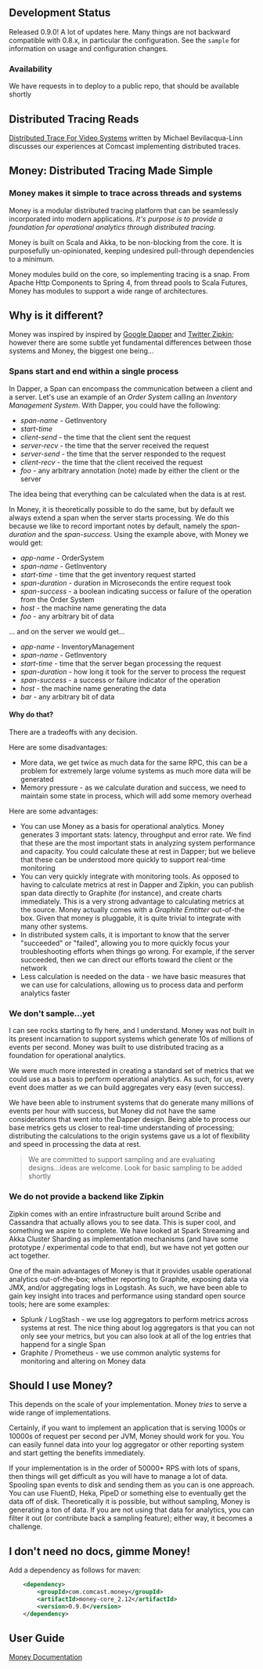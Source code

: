 ## Development Status
Released 0.9.0!  A lot of updates here.  Many things are not backward compatible
with 0.8.x, in particular the configuration.  See the `sample` for information
on usage and configuration changes.

### Availability
We have requests in to deploy to a public repo, that should be available shortly

## Distributed Tracing Reads
[Distributed Trace For Video Systems](http://www.nctatechnicalpapers.com/Paper/2015/2015-distributed-trace-for-video-systems/download)
written by Michael Bevilacqua-Linn discusses our experiences at Comcast implementing distributed traces.

## Money: Distributed Tracing Made Simple
### Money makes it simple to trace across threads and systems
Money is a modular distributed tracing platform that can be seamlessly incorporated into modern applications.  *It's
purpose is to provide a foundation for operational analytics through distributed tracing.*

Money is built on Scala and Akka, to be non-blocking from the core. It is purposefully un-opinionated, keeping undesired pull-through dependencies to a minimum.

Money modules build on the core, so implementing tracing is a snap. From Apache Http Components to Spring 4, from thread pools to Scala Futures, Money has modules to support a wide range of architectures.

## Why is it different?
Money was inspired by inspired by [Google Dapper](http://research.google.com/pubs/pub36356.html)
and [Twitter Zipkin](http://twitter.github.io/zipkin/); however there are some subtle yet fundamental differences
between those systems and Money, the biggest one being...

### Spans start and end within a single process
In Dapper, a Span can encompass the communication between a client and a server.  Let's use an example of an
*Order System* calling an *Inventory Management System*.  With Dapper, you could have the following:

- *span-name* - GetInventory
- *start-time*
- *client-send* - the time that the client sent the request
- *server-recv* - the time that the server received the request
- *server-send* - the time that the server responded to the request
- *client-recv* - the time that the client received the request
- *foo* - any arbitrary annotation (note) made by either the client or the server

The idea being that everything can be calculated when the data is at rest.

In Money, it is theoretically possible to do the same, but by default we always extend a span when the server
starts processing.  We do this because we like to record important notes by default, namely the *span-duration* and
the *span-success*.  Using the example above, with Money we would get:

- *app-name* - OrderSystem
- *span-name* - GetInventory
- *start-time* - time that the get inventory request started
- *span-duration* - duration in Microseconds the entire request took
- *span-success* - a boolean indicating success or failure of the operation from the Order System
- *host* - the machine name generating the data
- *foo* - any arbitrary bit of data

... and on the server we would get...

- *app-name* - InventoryManagement
- *span-name* - GetInventory
- *start-time* - time that the server began processing the request
- *span-duration* - how long it took for the server to process the request
- *span-success* - a success or failure indicator of the operation
- *host* - the machine name generating the data
- *bar* - any arbitrary bit of data

#### Why do that?
There are a tradeoffs with any decision.  

Here are some disadvantages:

- More data, we get twice as much data for the same RPC, this can be a problem for extremely large volume systems as much
more data will be generated
- Memory pressure - as we calculate duration and success, we need to maintain some state in process, which will add some memory overhead

Here are some advantages:

- You can use Money as a basis for operational analytics.  Money generates 3 important stats: latency, throughput and error rate.
We find that these are the most important stats in analyzing system performance and capacity.  You could calculate
these at rest in Dapper; but we believe that these can be understood more quickly to support real-time monitoring
- You can very quickly integrate with monitoring tools.  As opposed to having to calculate metrics at rest in Dapper and Zipkin,
you can publish span data directly to Graphite (for instance), and create charts immediately.  This is a very strong advantage
to calculating metrics at the source.  Money actually comes with a *Graphite Emtitter* out-of-the box.  Given that
money is pluggable, it is quite trivial to integrate with many other systems.
- In distributed system calls, it is important to know that the server "succeeded" or "failed", allowing you to more quickly
focus your troubleshooting efforts when things go wrong.  For example, if the server succeeded, then we can direct our
efforts toward the client or the network
- Less calculation is needed on the data - we have basic measures that we can use for calculations, allowing us
to process data and perform analytics faster

### We don't sample...yet
I can see rocks starting to fly here, and I understand.  Money was not built in its present incarnation to support
systems which generate 10s of millions of events per second.  Money was built to use distributed tracing as a foundation
for operational analytics.  

We were much more interested in creating a standard set of metrics that we could use as a basis to perform operational analytics.
As such, for us, every event does matter as we can build aggregates very easy (even success).

We have been able to instrument systems that do generate many millions of events per hour with success, but Money did
not have the same considerations that went into the Dapper design.  Being able to process our base metrics gets us
closer to real-time understanding of processing; distributing the calculations to the origin systems gave us a lot of
flexibility and speed in processing the data at rest.

> We are committed to support sampling and are evaluating designs...ideas are welcome.  Look for basic sampling to be added shortly

### We do not provide a backend like Zipkin
Zipkin comes with an entire infrastructure built around Scribe and Cassandra that actually allows you to see data.  This
is super cool, and something we aspire to complete.  We have looked at Spark Streaming and Akka Cluster Sharding as
implementation mechanisms (and have some prototype / experimental code to that end), but we have not yet gotten our act
together.

One of the main advantages of Money is that it provides usable operational analytics out-of-the-box; whether
reporting to Graphite, exposing data via JMX, and/or aggregating logs in Logstash.  As such, we have been able to gain
key insight into traces and performance using standard open source tools; here are some examples:

- Splunk / LogStash - we use log aggregators to perform metrics across systems at rest.  The nice thing about log
aggregators is that you can not only see your metrics, but you can also look at all of the log entries that happend
for a single Span
- Graphite / Prometheus - we use common analytic systems for monitoring and altering on Money data

## Should I use Money?
This depends on the scale of your implementation.  Money _tries_ to serve a wide range of implementations.

Certainly, if you want to implement an application that is serving 1000s or 10000s of request per second per JVM, Money
should work for you.  You can easily funnel data into your log aggregator or other reporting system and start
getting the benefits immediately.

If your implementation is in the order of 50000+ RPS with lots of spans, then things will get difficult
as you will have to manage a lot of data.  Spooling span events to disk and sending them as you can is one approach.
You can use FluentD, Heka, PipeD or something else to eventually get the data off of disk.  Theoretically it is possible,
but without sampling, Money is generating a ton of data.  If you are not using that data for analytics, you can
filter it out (or contribute back a sampling feature); either way, it becomes a challenge.

## I don't need no docs, gimme Money!

Add a dependency as follows for maven:

```xml
    <dependency>
        <groupId>com.comcast.money</groupId>
        <artifactId>money-core_2.12</artifactId>
        <version>0.9.0</version>
    </dependency>
```

## User Guide
[Money Documentation](https://github.com/Comcast/money/wiki)
